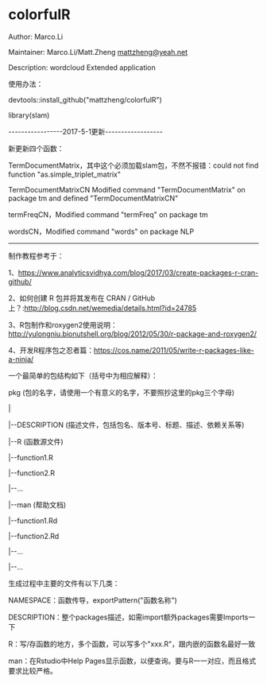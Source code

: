 # colorfulR
Author: Marco.Li

Maintainer: Marco.Li/Matt.Zheng <mattzheng@yeah.net>

Description: wordcloud Extended application


使用办法：

devtools::install_github("mattzheng/colorfulR")

library(slam)


-----------------2017-5-1更新------------------

新更新四个函数：

TermDocumentMatrix，其中这个必须加载slam包，不然不报错：could not find function "as.simple_triplet_matrix"

TermDocumentMatrixCN	Modified command "TermDocumentMatrix" on package tm and defined "TermDocumentMatrixCN"

termFreqCN，Modified command "termFreq" on package tm

wordsCN，Modified command "words" on package NLP


------------------------------------------------
制作教程参考于：

1、https://www.analyticsvidhya.com/blog/2017/03/create-packages-r-cran-github/

2、如何创建 R 包并将其发布在 CRAN / GitHub 上？:http://blog.csdn.net/wemedia/details.html?id=24785

3、R包制作和roxygen2使用说明：http://yulongniu.bionutshell.org/blog/2012/05/30/r-package-and-roxygen2/

4、开发R程序包之忍者篇：https://cos.name/2011/05/write-r-packages-like-a-ninja/


一个最简单的包结构如下（括号中为相应解释）：

pkg (包的名字，请使用一个有意义的名字，不要照抄这里的pkg三个字母)

|

|--DESCRIPTION (描述文件，包括包名、版本号、标题、描述、依赖关系等)

|--R (函数源文件)

   |--function1.R
   
   |--function2.R
   
   |--...
   
|--man (帮助文档)

   |--function1.Rd
   
   |--function2.Rd
   
   |--...
   
|--...






生成过程中主要的文件有以下几类：


NAMESPACE：函数传导，exportPattern("函数名称")

DESCRIPTION：整个packages描述，如需import额外packages需要Imports一下

R：写/存函数的地方，多个函数，可以写多个"xxx.R"，跟内嵌的函数名最好一致

man：在Rstudio中Help Pages显示函数，以便查询。要与R一一对应，而且格式要求比较严格。

